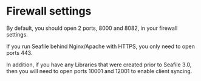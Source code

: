 # Firewall settings

By default, you should open 2 ports, 8000 and 8082, in your firewall settings.

If you run Seafile behind Nginx/Apache with HTTPS, you only need to open ports 443.

In addition, if you have any Libraries that were created prior to Seafile 3.0, then you will
need to open ports 10001 and 12001 to enable client syncing.
